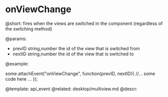 onViewChange
=============


@short:
	fires when the views are switched in the component (regardless of the switching method)

@params:

- prevID		string,number		the id of the view that is switched from
- nextID		string,number		the id of the view that is switched to

@example: 
	
some.attachEvent("onViewChange", function(prevID, nextID){
    //... some code here ... 
});

@template:	api_event
@related:
	desktop/multiview.md
@descr:


